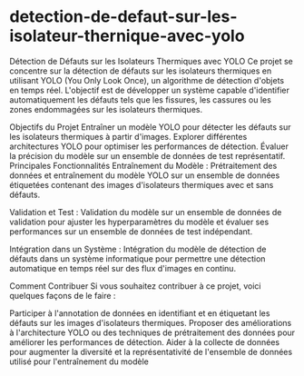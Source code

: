 # detection-de-defaut-sur-les-isolateur-thernique-avec-yolo
Détection de Défauts sur les Isolateurs Thermiques avec YOLO
Ce projet se concentre sur la détection de défauts sur les isolateurs thermiques en utilisant YOLO (You Only Look Once), un algorithme de détection d'objets en temps réel. L'objectif est de développer un système capable d'identifier automatiquement les défauts tels que les fissures, les cassures ou les zones endommagées sur les isolateurs thermiques.

Objectifs du Projet
Entraîner un modèle YOLO pour détecter les défauts sur les isolateurs thermiques à partir d'images.
Explorer différentes architectures YOLO pour optimiser les performances de détection.
Évaluer la précision du modèle sur un ensemble de données de test représentatif.
Principales Fonctionnalités
Entraînement du Modèle : Prétraitement des données et entraînement du modèle YOLO sur un ensemble de données étiquetées contenant des images d'isolateurs thermiques avec et sans défauts.

Validation et Test : Validation du modèle sur un ensemble de données de validation pour ajuster les hyperparamètres du modèle et évaluer ses performances sur un ensemble de données de test indépendant.

Intégration dans un Système : Intégration du modèle de détection de défauts dans un système informatique pour permettre une détection automatique en temps réel sur des flux d'images en continu.

Comment Contribuer
Si vous souhaitez contribuer à ce projet, voici quelques façons de le faire :

Participer à l'annotation de données en identifiant et en étiquetant les défauts sur les images d'isolateurs thermiques.
Proposer des améliorations à l'architecture YOLO ou des techniques de prétraitement des données pour améliorer les performances de détection.
Aider à la collecte de données pour augmenter la diversité et la représentativité de l'ensemble de données utilisé pour l'entraînement du modèle
